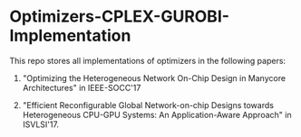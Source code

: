 # Optimizers-CPLEX-GUROBI-Implementation
This repo stores all implementations of optimizers in the following papers:

1. "Optimizing the Heterogeneous Network On-Chip Design in Manycore Architectures" in IEEE-SOCC'17

2. "Efficient Reconfigurable Global Network-on-chip Designs towards Heterogeneous CPU-GPU Systems: An Application-Aware Approach" in ISVLSI'17.

